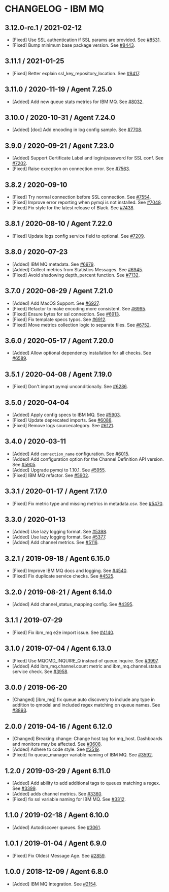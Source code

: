 # CHANGELOG - IBM MQ

## 3.12.0-rc.1 / 2021-02-12

* [Fixed] Use SSL authentication if SSL params are provided. See [#8531](https://github.com/DataDog/integrations-core/pull/8531).
* [Fixed] Bump minimum base package version. See [#8443](https://github.com/DataDog/integrations-core/pull/8443).

## 3.11.1 / 2021-01-25

* [Fixed] Better explain ssl_key_repository_location. See [#8417](https://github.com/DataDog/integrations-core/pull/8417).

## 3.11.0 / 2020-11-19 / Agent 7.25.0

* [Added] Add new queue stats metrics for IBM MQ. See [#8032](https://github.com/DataDog/integrations-core/pull/8032).

## 3.10.0 / 2020-10-31 / Agent 7.24.0

* [Added] [doc] Add encoding in log config sample. See [#7708](https://github.com/DataDog/integrations-core/pull/7708).

## 3.9.0 / 2020-09-21 / Agent 7.23.0

* [Added] Support Certificate Label and login/password for SSL conf. See [#7202](https://github.com/DataDog/integrations-core/pull/7202).
* [Fixed] Raise exception on connection error. See [#7563](https://github.com/DataDog/integrations-core/pull/7563).

## 3.8.2 / 2020-09-10

* [Fixed] Try normal connection before SSL connection. See [#7554](https://github.com/DataDog/integrations-core/pull/7554).
* [Fixed] Improve error reporting when pymqi is not installed. See [#7048](https://github.com/DataDog/integrations-core/pull/7048).
* [Fixed] Fix style for the latest release of Black. See [#7438](https://github.com/DataDog/integrations-core/pull/7438).

## 3.8.1 / 2020-08-10 / Agent 7.22.0

* [Fixed] Update logs config service field to optional. See [#7209](https://github.com/DataDog/integrations-core/pull/7209).

## 3.8.0 / 2020-07-23

* [Added] IBM MQ metadata. See [#6979](https://github.com/DataDog/integrations-core/pull/6979).
* [Added] Collect metrics from Statistics Messages. See [#6945](https://github.com/DataDog/integrations-core/pull/6945).
* [Fixed] Avoid shadowing depth_percent function. See [#7132](https://github.com/DataDog/integrations-core/pull/7132).

## 3.7.0 / 2020-06-29 / Agent 7.21.0

* [Added] Add MacOS Support. See [#6927](https://github.com/DataDog/integrations-core/pull/6927).
* [Fixed] Refactor to make encoding more consistent. See [#6995](https://github.com/DataDog/integrations-core/pull/6995).
* [Fixed] Ensure bytes for ssl connection. See [#6913](https://github.com/DataDog/integrations-core/pull/6913).
* [Fixed] Fix template specs typos. See [#6912](https://github.com/DataDog/integrations-core/pull/6912).
* [Fixed] Move metrics collection logic to separate files. See [#6752](https://github.com/DataDog/integrations-core/pull/6752).

## 3.6.0 / 2020-05-17 / Agent 7.20.0

* [Added] Allow optional dependency installation for all checks. See [#6589](https://github.com/DataDog/integrations-core/pull/6589).

## 3.5.1 / 2020-04-08 / Agent 7.19.0

* [Fixed] Don't import pymqi unconditionally. See [#6286](https://github.com/DataDog/integrations-core/pull/6286).

## 3.5.0 / 2020-04-04

* [Added] Apply config specs to IBM MQ. See [#5903](https://github.com/DataDog/integrations-core/pull/5903).
* [Fixed] Update deprecated imports. See [#6088](https://github.com/DataDog/integrations-core/pull/6088).
* [Fixed] Remove logs sourcecategory. See [#6121](https://github.com/DataDog/integrations-core/pull/6121).

## 3.4.0 / 2020-03-11

* [Added] Add `connection_name` configuration. See [#6015](https://github.com/DataDog/integrations-core/pull/6015).
* [Added] Add configuration option for the Channel Definition API version. See [#5905](https://github.com/DataDog/integrations-core/pull/5905).
* [Added] Upgrade pymqi to 1.10.1. See [#5955](https://github.com/DataDog/integrations-core/pull/5955).
* [Fixed] IBM MQ refactor. See [#5902](https://github.com/DataDog/integrations-core/pull/5902).

## 3.3.1 / 2020-01-17 / Agent 7.17.0

* [Fixed] Fix metric type and missing metrics in metadata.csv. See [#5470](https://github.com/DataDog/integrations-core/pull/5470).

## 3.3.0 / 2020-01-13

* [Added] Use lazy logging format. See [#5398](https://github.com/DataDog/integrations-core/pull/5398).
* [Added] Use lazy logging format. See [#5377](https://github.com/DataDog/integrations-core/pull/5377).
* [Added] Add channel metrics. See [#5116](https://github.com/DataDog/integrations-core/pull/5116).

## 3.2.1 / 2019-09-18 / Agent 6.15.0

* [Fixed] Improve IBM MQ docs and logging. See [#4540](https://github.com/DataDog/integrations-core/pull/4540).
* [Fixed] Fix duplicate service checks. See [#4525](https://github.com/DataDog/integrations-core/pull/4525).

## 3.2.0 / 2019-08-21 / Agent 6.14.0

* [Added] Add channel_status_mapping config. See [#4395](https://github.com/DataDog/integrations-core/pull/4395).

## 3.1.1 / 2019-07-29

* [Fixed] Fix ibm_mq e2e import issue. See [#4140](https://github.com/DataDog/integrations-core/pull/4140).

## 3.1.0 / 2019-07-04 / Agent 6.13.0

* [Fixed] Use MQCMD_INQUIRE_Q instead of queue.inquire. See [#3997](https://github.com/DataDog/integrations-core/pull/3997).
* [Added] Add ibm_mq.channel.count metric and ibm_mq.channel.status service check. See [#3958](https://github.com/DataDog/integrations-core/pull/3958).

## 3.0.0 / 2019-06-20

* [Changed] [ibm_mq] fix queue auto discovery to include any type in addition to qmodel and included regex matching on queue names. See [#3893](https://github.com/DataDog/integrations-core/pull/3893).

## 2.0.0 / 2019-04-16 / Agent 6.12.0

* [Changed] Breaking change: Change host tag for mq_host. Dashboards and monitors may be affected. See [#3608](https://github.com/DataDog/integrations-core/pull/3608).
* [Added] Adhere to code style. See [#3519](https://github.com/DataDog/integrations-core/pull/3519).
* [Fixed] fix queue_manager variable naming of IBM MQ. See [#3592](https://github.com/DataDog/integrations-core/pull/3592).

## 1.2.0 / 2019-03-29 / Agent 6.11.0

* [Added] Add ability to add additional tags to queues matching a regex. See [#3399](https://github.com/DataDog/integrations-core/pull/3399).
* [Added] adds channel metrics. See [#3360](https://github.com/DataDog/integrations-core/pull/3360).
* [Fixed] fix ssl variable naming for IBM MQ. See [#3312](https://github.com/DataDog/integrations-core/pull/3312).

## 1.1.0 / 2019-02-18 / Agent 6.10.0

* [Added] Autodiscover queues. See [#3061](https://github.com/DataDog/integrations-core/pull/3061).

## 1.0.1 / 2019-01-04 / Agent 6.9.0

* [Fixed] Fix Oldest Message Age. See [#2859][1].

## 1.0.0 / 2018-12-09 / Agent 6.8.0

* [Added] IBM MQ Integration. See [#2154][2].

[1]: https://github.com/DataDog/integrations-core/pull/2859
[2]: https://github.com/DataDog/integrations-core/pull/2154
